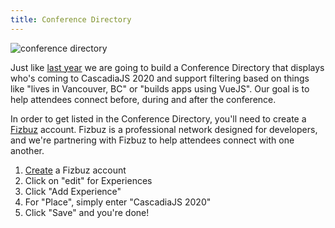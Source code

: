 ```yaml
---
title: Conference Directory
---
```

![conference directory](/_static/images/cjs19-directory.png)

Just like [last year](https://2019.cascadiajs.com/directory) we are going to build a Conference Directory that displays who's coming to CascadiaJS 2020 and support filtering based on things like "lives in Vancouver, BC" or "builds apps using VueJS". Our goal is to help attendees connect before, during and after the conference.

In order to get listed in the Conference Directory, you'll need to create a [Fizbuz](https://fizbuz.com) account. Fizbuz is a professional network designed for developers, and we're partnering with Fizbuz to help attendees connect with one another.

1. [Create](https://fizbuz.com/signup) a Fizbuz account
2. Click on "edit" for Experiences
3. Click "Add Experience"
4. For "Place", simply enter "CascadiaJS 2020"
5. Click "Save" and you're done!
